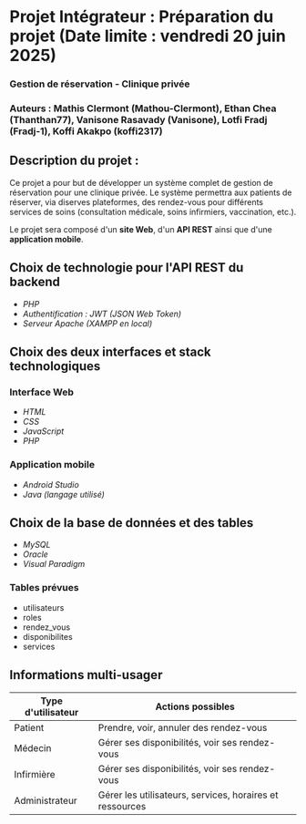 # Projet Intégrateur : Préparation du projet (Date limite : vendredi 20 juin 2025)

### Gestion de réservation - Clinique privée
### Auteurs : Mathis Clermont (Mathou-Clermont), Ethan Chea (Thanthan77), Vanisone Rasavady (Vanisone), Lotfi Fradj (Fradj-1), Koffi Akakpo (koffi2317) 

##  Description du projet : 
Ce projet a pour but de développer un système complet de gestion de réservation pour une clinique privée.
Le système permettra aux patients de réserver, via diserves plateformes, des rendez-vous pour différents services de soins (consultation médicale, soins infirmiers, vaccination, etc.).

Le projet sera composé d'un **site Web**, d'un **API REST** ainsi que d'une **application mobile**.


## Choix de technologie pour l'API REST du backend

- *PHP*
- *Authentification : JWT (JSON Web Token)*
- *Serveur Apache (XAMPP en local)*

## Choix des deux interfaces et stack technologiques

### Interface Web

- *HTML* 
- *CSS*
- *JavaScript* 
- *PHP*

### Application mobile

- *Android Studio*
- *Java (langage utilisé)*

## Choix de la base de données et des tables

- *MySQL*
- *Oracle* 
- *Visual Paradigm*

### Tables prévues

- utilisateurs
- roles
- rendez_vous
- disponibilites
- services

## Informations multi-usager

| Type d'utilisateur | Actions possibles |
|--------------------|-------------------|
| Patient            | Prendre, voir, annuler des rendez-vous |
| Médecin            | Gérer ses disponibilités, voir ses rendez-vous |
| Infirmière         | Gérer ses disponibilités, voir ses rendez-vous |
| Administrateur     | Gérer les utilisateurs, services, horaires et ressources |
